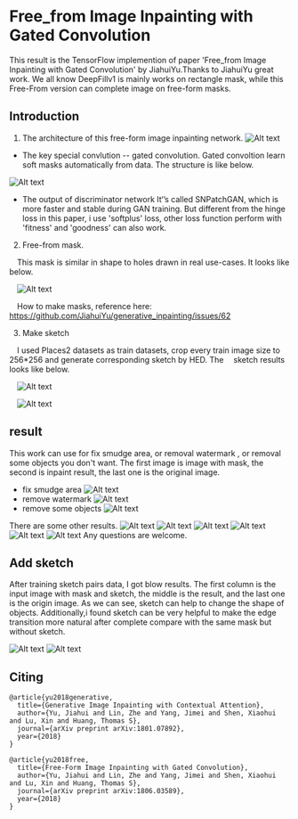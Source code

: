 # Free_from Image Inpainting with Gated Convolution
This result is the TensorFlow implemention of  paper 'Free_from Image Inpainting with Gated Convolution' by JiahuiYu.Thanks to JiahuiYu great work.
We all know DeepFillv1 is mainly works on rectangle mask, while this Free-From version can complete image on free-form masks.

## Introduction

1. The architecture of this free-form image inpainting network.
![Alt text](./imgs/net.PNG)
*  The key special convlution -- gated convolution.
Gated convoltion learn soft masks automatically from data. The structure is like below.

![Alt text](./imgs/gated_conv.PNG)

*  The output of discriminator network
It‘’s called SNPatchGAN, which is more faster and stable during GAN training. But different from the hinge loss in this paper, i use 'softplus' loss, other loss function perform with 'fitness' and 'goodness' can also work.
2. Free-from mask.

&emsp;This mask is similar in shape to holes drawn in real use-cases. It looks like below.

 &emsp;![Alt text](./imgs/freemask2.png)
 
&emsp;How to make masks, reference here: https://github.com/JiahuiYu/generative_inpainting/issues/62

3. Make sketch

&emsp;I used Places2 datasets as train datasets, crop every train image size to 256*256 and generate corresponding sketch by HED. The &emsp;sketch results looks like below.

&emsp;![Alt text](./imgs/00002052_concat.png)

&emsp;![Alt text](./imgs/00002852_concat.png)

## result
This work can use for fix smudge area, or removal watermark , or removal some objects you don't want.
The first image is image with mask, the second is inpaint result, the last one is the original image.
* fix smudge area
![Alt text](./imgs/wooden_out_194_992000_fm.png)
* remove watermark
![Alt text](./imgs/wooden_out_194_992000_googlein_fm2.png)
* remove some objects
![Alt text](./imgs/test2_out_194_998000.png)

There are some other results.
![Alt text](./imgs/00001738_out_incp.png)
![Alt text](./imgs/00001718_out_incp.png)
![Alt text](./imgs/00003233_out_194_998000.png)
![Alt text](./imgs/00004809_out_194_992000_m1_7.png)
![Alt text](./imgs/sk1_out_035_732_2_concat.png)
![Alt text](./imgs/test6_out_172_94000.png)
Any questions are welcome.

## Add sketch
After training sketch pairs data, I got blow results.
The first column is the input image with mask and sketch, the middle is the result, and the last one is the origin image. As we can see, sketch can help to change the shape of objects. Additionally,i found sketch can be very helpful to make the edge transition more natural after complete compare with the same mask but without sketch.

![Alt text](./imgs/212_12301_out_035_732_2_concat.png)
![Alt text](./imgs/man3_out_035_732_2_concat.png)
## Citing
```
@article{yu2018generative,
  title={Generative Image Inpainting with Contextual Attention},
  author={Yu, Jiahui and Lin, Zhe and Yang, Jimei and Shen, Xiaohui and Lu, Xin and Huang, Thomas S},
  journal={arXiv preprint arXiv:1801.07892},
  year={2018}
}

@article{yu2018free,
  title={Free-Form Image Inpainting with Gated Convolution},
  author={Yu, Jiahui and Lin, Zhe and Yang, Jimei and Shen, Xiaohui and Lu, Xin and Huang, Thomas S},
  journal={arXiv preprint arXiv:1806.03589},
  year={2018}
}
```

